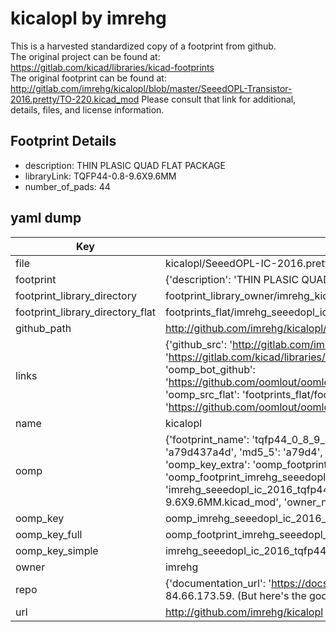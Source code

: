 # kicalopl by imrehg  
This is a harvested standardized copy of a footprint from github.  
The original project can be found at:  
https://gitlab.com/kicad/libraries/kicad-footprints  
The original footprint can be found at:
http://gitlab.com/imrehg/kicalopl/blob/master/SeeedOPL-Transistor-2016.pretty/TO-220.kicad_mod
Please consult that link for additional, details, files, and license information.  
## Footprint Details
* description: THIN PLASIC QUAD FLAT PACKAGE  
* libraryLink: TQFP44-0.8-9.6X9.6MM  
* number_of_pads: 44  
## yaml dump  
| Key | Value |  
| --- | --- |  
| file | kicalopl/SeeedOPL-IC-2016.pretty/TQFP44-0.8-9.6X9.6MM.kicad_mod |  
| footprint | {'description': 'THIN PLASIC QUAD FLAT PACKAGE', 'libraryLink': 'TQFP44-0.8-9.6X9.6MM', 'number_of_pads': 44} |  
| footprint_library_directory | footprint_library_owner/imrehg_kicalopl |  
| footprint_library_directory_flat | footprints_flat/imrehg_seeedopl_ic_2016_tqfp44_0_8_9_6x9_6mm/working |  
| github_path | http://github.com/imrehg/kicalopl/blob/master/SeeedOPL-IC-2016.pretty/TQFP44-0.8-9.6X9.6MM.kicad_mod |  
| links | {'github_src': 'http://gitlab.com/imrehg/kicalopl/blob/master/SeeedOPL-Transistor-2016.pretty/TO-220.kicad_mod', 'github_src_repo': 'https://gitlab.com/kicad/libraries/kicad-footprints', 'oomp_bot': 'footprints/imrehg_seeedopl_ic_2016_tqfp44_0_8_9_6x9_6mm/working', 'oomp_bot_github': 'https://github.com/oomlout/oomlout_oomp_footprint_bot/tree/main/footprints/imrehg_seeedopl_ic_2016_tqfp44_0_8_9_6x9_6mm/working', 'oomp_src_flat': 'footprints_flat/footprints_flat/imrehg_seeedopl_ic_2016_tqfp44_0_8_9_6x9_6mm/working', 'oomp_src_flat_github': 'https://github.com/oomlout/oomlout_oomp_footprint_src/tree/main/footprints_flat/imrehg_seeedopl_ic_2016_tqfp44_0_8_9_6x9_6mm/working'} |  
| name | kicalopl |  
| oomp | {'footprint_name': 'tqfp44_0_8_9_6x9_6mm', 'library_name': 'seeedopl_ic_2016', 'md5': 'a79d437a4d9ff772ecc12666bf78453d', 'md5_10': 'a79d437a4d', 'md5_5': 'a79d4', 'md5_6': 'a79d43', 'oomp_key': 'oomp_imrehg_seeedopl_ic_2016_tqfp44_0_8_9_6x9_6mm', 'oomp_key_extra': 'oomp_footprint_imrehg_seeedopl_ic_2016_tqfp44_0_8_9_6x9_6mm', 'oomp_key_full': 'oomp_footprint_imrehg_seeedopl_ic_2016_tqfp44_0_8_9_6x9_6mm_a79d43', 'oomp_key_simple': 'imrehg_seeedopl_ic_2016_tqfp44_0_8_9_6x9_6mm', 'original_filename': 'kicalopl/SeeedOPL-IC-2016.pretty/TQFP44-0.8-9.6X9.6MM.kicad_mod', 'owner_name': 'imrehg'} |  
| oomp_key | oomp_imrehg_seeedopl_ic_2016_tqfp44_0_8_9_6x9_6mm |  
| oomp_key_full | oomp_footprint_imrehg_seeedopl_ic_2016_tqfp44_0_8_9_6x9_6mm |  
| oomp_key_simple | imrehg_seeedopl_ic_2016_tqfp44_0_8_9_6x9_6mm |  
| owner | imrehg |  
| repo | {'documentation_url': 'https://docs.github.com/rest/overview/resources-in-the-rest-api#rate-limiting', 'message': "API rate limit exceeded for 84.66.173.59. (But here's the good news: Authenticated requests get a higher rate limit. Check out the documentation for more details.)"} |  
| url | http://github.com/imrehg/kicalopl |  

